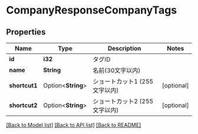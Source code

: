 # CompanyResponseCompanyTags

## Properties

Name | Type | Description | Notes
------------ | ------------- | ------------- | -------------
**id** | **i32** | タグID | 
**name** | **String** | 名前(30文字以内) | 
**shortcut1** | Option<**String**> | ショートカット1 (255文字以内) | [optional]
**shortcut2** | Option<**String**> | ショートカット2 (255文字以内) | [optional]

[[Back to Model list]](../README.md#documentation-for-models) [[Back to API list]](../README.md#documentation-for-api-endpoints) [[Back to README]](../README.md)


